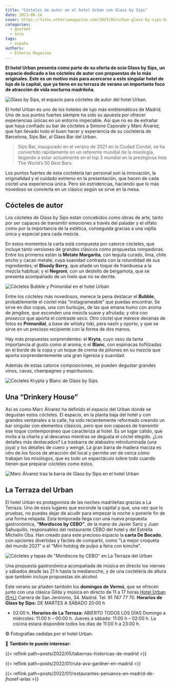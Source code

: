 ```yaml
---
title: "Cócteles de autor en el hotel Urban con Glass by Sips"
date: 2023-06-14
cover: https://fotos.etheriamagazine.com/2023/06/urban-glass-by-sips-bar.jpg
categories: 
  - gourmet
  - ocio
tags: 
  - españa
authors: 
  - Etheria Magazine
---
```


**El hotel Urban presenta como parte de su oferta de ocio Glass by Sips, un espacio 
dedicado a los cócteles de autor con propuestas de lo más originales. Este es un motivo 
más para acercarse a este singular hotel de lujo de la capital, que ya tiene en su 
terraza de verano un importante foco de atracción de vida nocturna madrileña.** 

![Glass by Sips, el espacio para cócteles de autor del hotel Urban.](https://fotos.etheriamagazine.com/2023/06/urban-glass-by-sips-bar.jpg "Glass by Sips, el espacio para cócteles de autor del hotel Urban.")

El hotel Urban es uno de los hoteles de lujo más emblemáticos de Madrid. Uno de sus 
puntos fuertes siempre ha sido su apuesta por ofrecer experiencias únicas en un entorno 
impecable. Así que no es de extrañar que haya confiado su bar de cócteles a Simone 
Caporale y Marc Álvarez, que han llevado todo el buen hacer y experiencia de su 
coctelería de Barcelona, Sips Bar, al Glass Bar del Urban. 

> Sips Bar, inaugurado en el verano de 2021 en la Ciudad Condal, se ha convertido 
> rápidamente en un referente mundial de la mixología, llegando a estar actualmente en el 
> top 3 mundial en la prestigiosa lista The World’s 50 Best Bars. 

Los puntos fuertes de esta coctelería tan personal son la innovación, la originalidad y 
el cuidado extremo en la presentación, que hacen de cada cóctel una experiencia única. 
Pero sin estridencias, haciendo que lo más novedoso se convierta en un clásico según se 
sirve en la mesa. 

## Cócteles de autor

Los cócteles de Glass by Sips están concebidos como obras de arte, tanto por ser capaces 
de transmitir emociones a través del paladar y el olfato como por la importancia de la 
estética, conseguida gracias a una vajilla única y especial para cada mezcla. 

En estos momentos la carta está compuesta por catorce cócteles, que incluye tanto 
versiones de grandes clásicos como propuestas rompedoras. Entre los primeros están la 
**Metate Margarita**, con tequila curado, lima, chile ancho y cacao metate, cuya 
suavidad contrasta con la rotundidad de sus ingredientes; el **Bloody Berry**, que añade 
un toque de frambuesa a la mezcla habitual; y el **Negroni**, con un destello de 
bergamota, que se presenta acompañado de un hielo que no se derrite. 

![Cócteles Bubble y Primordial en el hotel Urban](https://fotos.etheriamagazine.com/2023/06/urban-bubble-primordial.jpg "Cócteles Bubble y Primordial.")

Entre los cócteles más novedosos, merece la pena destacar el **Bubble**, probablemente 
el cóctel más “instagrameable” que puedas encontrar. Se sirve en dos copas, una con 
burbujas, de las que emana humo con aroma de jengibre, que esconden una mezcla suave y 
afrutada; y otra con _prosecco_ que aporta el contraste seco. Otro cóctel que merece 
decenas de fotos es **Primordial**, a base de whisky toki, pera nashi y oporto, y que se 
sirve en un precioso recipiente con la forma de dos manos. 

Hay más propuestas sorprendentes: el **Kryta**, cuyo vaso da tanta importancia al gusto 
como al aroma; o el **Blanc**, con espinacas liofilizadas en el borde de la copa y un 
toque de crema de piñones en su mezcla que aporta sorprendentemente una gran ligereza y 
suavidad. 

Además de estas catorce composiciones, se pueden degustar grandes vinos, cavas, 
champagnes y espirituosos. 

![Cócteles Krypta y Blanc de Glass by Sips.](https://fotos.etheriamagazine.com/2023/06/urban-glass-by-sips-kryta-blanc.jpg "Cócteles Krypta y Blanc de Glass by Sips.")

## Una “Drinkery House”

Así es como Marc Álvarez ha definido el espacio del Urban donde se degustan estos 
cócteles. El espacio, en la planta baja del hotel y con grandes ventanales a la calle, 
ha sido recientemente reformado creando un bar singular con elementos clásicos, pero que 
son capaces de transmitir ese toque contemporáneo que caracteriza al hotel. Es un lugar 
cálido, que invita a la charla y al descanso mientras se degusta el cóctel elegido. ¿Los 
detalles más destacados? La trasbarra de alabastro retroiluminada (una joya) y los 
detalles de cuero y wengé. La gran barra de madera maciza es otro de los focos de 
atracción del local y permite ver de cerca cómo trabajan los mixólogos, que es todo un 
espectáculo sobre todo cuando tienen que preparar cócteles como éstos. 

![Marc Álvarez tras la barra de Glass by Sips en el hotel Urban](https://fotos.etheriamagazine.com/2023/06/urban-marc-alvarez.jpg "Marc Álvarez tras la barra de Glass by Sips en el hotel Urban.")

## La Terraza del Urban

El hotel Urban es protagonista de las noches madrileñas gracias a La Terraza. Uno de 
esos lugares que esconde la capital y que, una vez que lo pruebas, no puedes dejar de 
acudir para empezar la noche o ponerle fin de una forma relajada. Esta temporada llega 
con una nueva propuesta gastronómica, **“Mordiscos by CEBO”**, de la mano de Javier Sanz 
y Juan Sahuquillo, responsables del restaurante CEBO del hotel y del Estrella Michelin 
Oba. Han creado para este precioso espacio la **carta De Bocado**, con opciones 
divertidas y fáciles de compartir, como "La mejor croqueta del mundo 2021" o el "Mini 
hotdog de pulpo a feira con kimche". 

![Cócteles y tapas de "Mordiscos by CEBO" en La Terraza del Urban](https://fotos.etheriamagazine.com/2023/06/Terraza-Urban-gastronomia.jpg 'Cócteles y tapas de "Mordiscos by CEBO" en La Terraza del Urban.')

Una propuesta gastronómica acompañada de música en directo los viernes y sábados desde 
las 21 h hasta la medianoche, y de una coctelería de altura que también incluye 
propuestas sin alcohol. 

Este verano se añaden también los **domingos de Vermú**, que se ofrecen junto con una 
clásica Gilda y música en directo de 11 a 17 horas [Hotel Urban 
(5\*L)](https://www.hotelurban.com/es) Carrera de San Jerónimo, 34. Madrid. Tel. 91 787 
77 70. **Horarios de Glass by Sips:** DE MARTES A SÁBADO 20:00 h 

- 02:00 h. **Horarios de La Terraza:** ABIERTO TODOS LOS DÍAS Domingo a miércoles: 11:00 
h – 00:00 h. Jueves a sábado: 11:00 h – 02:00 h. La cocina estará disponible todos los 
días de 11:00 h a 23:00 h. 

© Fotografías cedidas por el hotel Urban. 

📌 **También te puede interesar:** 

{{< reflink path=posts/2022/05/tabernas-historicas-de-madrid >}} 

{{< reflink path=posts/2022/01/ruta-ava-gardner-en-madrid >}} 

{{< reflink path=posts/2022/01/restaurantes-peruanos-en-madrid-de-jhosef-arias >}}
